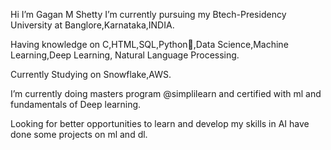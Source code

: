 Hi I’m Gagan M Shetty I’m currently pursuing my Btech-Presidency University at Banglore,Karnataka,INDIA.

Having knowledge on C,HTML,SQL,Python🐍,Data Science,Machine Learning,Deep Learning, Natural Language Processing.

Currently Studying on Snowflake,AWS.

I’m currently doing masters program @simplilearn and certified with ml and fundamentals of Deep learning.

Looking for better opportunities to learn and develop my skills in AI have done some projects on ml and dl.

